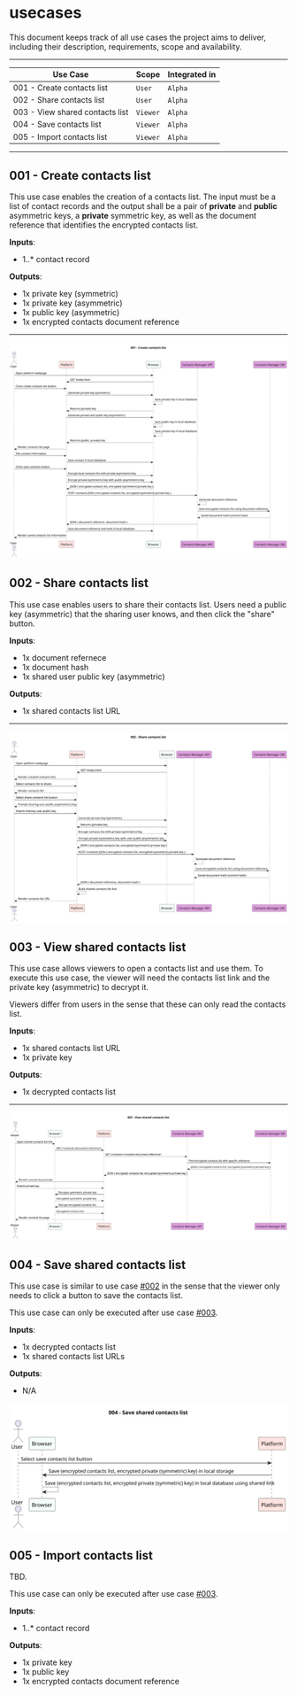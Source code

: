# usecases

This document keeps track of all use cases the project aims to deliver, including their description, requirements, scope and availability.

---

|Use Case|Scope|Integrated in|
|--------|-----|-------------|
|001 - Create contacts list|`User`|`Alpha`|
|002 - Share contacts list|`User`|`Alpha`|
|003 - View shared contacts list|`Viewer`|`Alpha`|
|004 - Save contacts list|`Viewer`|`Alpha`|
|005 - Import contacts list|`Viewer`|`Alpha`|

---

## 001 - Create contacts list

This use case enables the creation of a contacts list. The input must be a list of contact records and the output shall be a pair of **private** and **public** asymmetric keys, a **private** symmetric key, as well as the document reference that identifies the encrypted contacts list.

**Inputs**:

- 1..* contact record

**Outputs**:

- 1x private key (symmetric)
- 1x private key (asymmetric)
- 1x public key (asymmetric)
- 1x encrypted contacts document reference

---

![uml sequence diagram for use case #001](src/usecases/001-create-contacts-list.svg)

## 002 - Share contacts list

This use case enables users to share their contacts list. Users need a public key (asymmetric) that the sharing user knows, and then click the "share" button.

**Inputs**:

- 1x document refernece
- 1x document hash
- 1x shared user public key (asymmetric)

**Outputs**:

- 1x shared contacts list URL

---

![uml sequence diagram for use case #002](src/usecases/002-share-contacts-list.svg)

## 003 - View shared contacts list

This use case allows viewers to open a contacts list and use them. To execute this use case, the viewer will need the contacts list link and the private key (asymmetric) to decrypt it.

Viewers differ from users in the sense that these can only read the contacts list.

**Inputs**:

- 1x shared contacts list URL
- 1x private key 

**Outputs**:

- 1x decrypted contacts list

---

![uml sequence diagram for use case #003](src/usecases/003-view-shared-contacts-list.svg)

## 004 - Save shared contacts list

This use case is similar to use case [#002](#002---share-contacts-list) in the sense that the viewer only needs to click a button to save the contacts list.

This use case can only be executed after use case [#003](#003---view-shared-contacts-list).

**Inputs**:

- 1x decrypted contacts list
- 1x shared contacts list URLs

**Outputs**:

- N/A

![uml sequence diagram for use case #004](src/usecases/004-save-shared-contacts-list.svg)

## 005 - Import contacts list

TBD.

This use case can only be executed after use case [#003](#003---view-shared-contacts-list).

**Inputs**:

- 1..* contact record

**Outputs**:

- 1x private key
- 1x public key
- 1x encrypted contacts document reference

<!-- ![uml sequence diagram for use case #005](src/usecases/005-import-contacts-list.svg) -->
